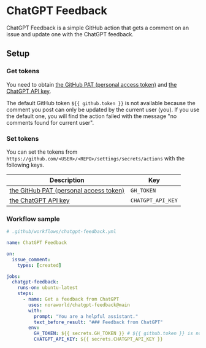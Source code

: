 # ChatGPT Feedback
ChatGPT Feedback is a simple GitHub action that gets a comment on an issue and update one with the ChatGPT feedback.

## Setup
### Get tokens
You need to obtain [the GitHub PAT (personal access token)](https://github.com/settings/tokens) and [the ChatGPT API key](https://platform.openai.com/api-keys).

The default GitHub token `${{ github.token }}` is not available because the comment you post can only be updated by the current user (you). If you use the default one, you will find the action failed with the message "no comments found for current user".

### Set tokens
You can set the tokens from `https://github.com/<USER>/<REPO>/settings/secrets/actions` with the following keys.

| Description                                                                  | Key               |
| ---------------------------------------------------------------------------- | ----------------- |
| [the GitHub PAT (personal access token)](https://github.com/settings/tokens) | `GH_TOKEN`        |
| [the ChatGPT API key](https://platform.openai.com/api-keys)                  | `CHATGPT_API_KEY` |

### Workflow sample
```yaml
# .github/workflows/chatgpt-feedback.yml

name: ChatGPT Feedback

on:
  issue_comment:
    types: [created]

jobs:
  chatgpt-feedback:
    runs-on: ubuntu-latest
    steps:
      - name: Get a feedback from ChatGPT
        uses: noraworld/chatgpt-feedback@main
        with:
          prompt: "You are a helpful assistant."
          text_before_result: "### Feedback from ChatGPT"
        env:
          GH_TOKEN: ${{ secrets.GH_TOKEN }} # ${{ github.token }} is not sufficient
          CHATGPT_API_KEY: ${{ secrets.CHATGPT_API_KEY }}
```
